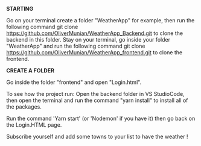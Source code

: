 **STARTING**

Go on your terminal create a folder "WeatherApp" for example, then run the following command git clone https://github.com/OliverMunian/WeatherApp_Backend.git to clone the backend in this folder.
Stay on your terminal, go inside your folder "WeatherApp" and run the following command git clone https://github.com/OliverMunian/WeatherApp_frontend.git to clone the frontend.


**CREATE A FOLDER**

Go inside the folder "frontend" and open "Login.html". 

To see how the project run:
Open the backend folder in VS StudioCode, then open the terminal and run the command "yarn install" to install all of the packages.

Run the command 'Yarn start' (or 'Nodemon' if you have it) then go back on the Login.HTML page.

Subscribe yourself and add some towns to your list to have the weather !

